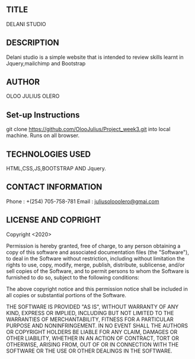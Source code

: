 ## TITLE

DELANI STUDIO

## DESCRIPTION

Delani studio is a simple website that is intended to review skills learnt in Jquery,mailchimp and Bootstrap

## AUTHOR

OLOO JULIUS OLERO

## Set-up Instructions

git clone https://github.com/OlooJulius/Project_week3.git into local machine.
Runs on all browser.

## TECHNOLOGIES USED

HTML,CSS,JS,BOOTSTRAP AND Jquery.

## CONTACT INFORMATION

Phone : +(254) 705-758-781
Email : juliusolooolero@gmai.com

## LICENSE AND COPRIGHT
Copyright <2020>

Permission is hereby granted, free of charge, to any person obtaining a copy of this software and associated documentation files (the "Software"), to deal in the Software without restriction, including without limitation the rights to use, copy, modify, merge, publish, distribute, sublicense, and/or sell copies of the Software, and to permit persons to whom the Software is furnished to do so, subject to the following conditions:

The above copyright notice and this permission notice shall be included in all copies or substantial portions of the Software.

THE SOFTWARE IS PROVIDED "AS IS", WITHOUT WARRANTY OF ANY KIND, EXPRESS OR IMPLIED, INCLUDING BUT NOT LIMITED TO THE WARRANTIES OF MERCHANTABILITY, FITNESS FOR A PARTICULAR PURPOSE AND NONINFRINGEMENT. IN NO EVENT SHALL THE AUTHORS OR COPYRIGHT HOLDERS BE LIABLE FOR ANY CLAIM, DAMAGES OR OTHER LIABILITY, WHETHER IN AN ACTION OF CONTRACT, TORT OR OTHERWISE, ARISING FROM, OUT OF OR IN CONNECTION WITH THE SOFTWARE OR THE USE OR OTHER DEALINGS IN THE SOFTWARE.

